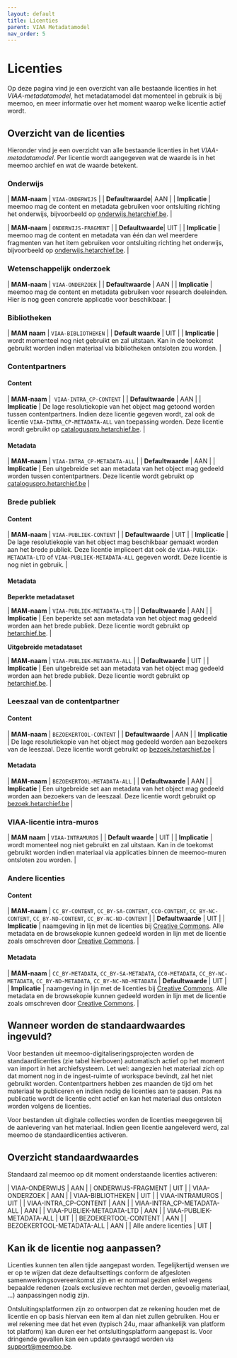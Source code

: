 ```yaml
---
layout: default
title: Licenties
parent: VIAA Metadatamodel
nav_order: 5
---
```


# Licenties

Op deze pagina vind je een overzicht van alle bestaande licenties in het _VIAA-metadatamodel_, het metadatamodel dat momenteel in gebruik is bij meemoo, en meer informatie over het moment waarop welke licentie actief wordt.

## Overzicht van de licenties

Hieronder vind je een overzicht van alle bestaande licenties in het _VIAA-metadatamodel_. Per licentie wordt aangegeven wat de waarde is in het meemoo archief en wat de waarde betekent.

### Onderwijs 

| **MAM-naam** | `VIAA-ONDERWIJS` |
| **Defaultwaarde**|  AAN |
| **Implicatie** | meemoo mag de content en metadata gebruiken voor ontsluiting richting het onderwijs, bijvoorbeeld op [onderwijs.hetarchief.be](https://onderwijs.hetarchief.be/). |

| **MAM-naam** | `ONDERWIJS-FRAGMENT` |
| **Defaultwaarde**|  UIT |
| **Implicatie** | meemoo mag de content en metadata van één dan wel meerdere fragmenten van het item gebruiken voor ontsluiting richting het onderwijs, bijvoorbeeld op [onderwijs.hetarchief.be](https://onderwijs.hetarchief.be/). |

### Wetenschappelijk onderzoek 

| **MAM-naam** | `VIAA-ONDERZOEK` |
| **Defaultwaarde** | AAN |
| **Implicatie** | meemoo mag de content en metadata gebruiken voor research doeleinden. Hier is nog geen concrete applicatie voor beschikbaar. |

### Bibliotheken 

| **MAM naam** | `VIAA-BIBLIOTHEKEN` |
| **Default waarde** | UIT |
| **Implicatie** | wordt momenteel nog niet gebruikt en zal uitstaan. Kan in de toekomst gebruikt worden indien materiaal via bibliotheken ontsloten zou worden. |

### Contentpartners

#### Content

| **MAM-naam** |  `VIAA-INTRA_CP-CONTENT` |
| **Defaultwaarde** | AAN |
| **Implicatie** | De lage resolutiekopie van het object mag getoond worden tussen contentpartners. Indien deze licentie gegeven wordt, zal ook de licentie `VIAA-INTRA_CP-METADATA-ALL` van toepassing worden. Deze licentie wordt gebruikt op [cataloguspro.hetarchief.be](https://cataloguspro.hetarchief.be). |

#### Metadata

| **MAM-naam** | `VIAA-INTRA_CP-METADATA-ALL` |
| **Defaultwaarde** | AAN |
| **Implicatie** | Een uitgebreide set aan metadata van het object mag gedeeld worden tussen contentpartners. Deze licentie wordt gebruikt op [cataloguspro.hetarchief.be](https://cataloguspro.hetarchief.be) |

### Brede publiek

#### Content

| **MAM-naam** | `VIAA-PUBLIEK-CONTENT` |
| **Defaultwaarde** | UIT |
| **Implicatie** | De lage resolutiekopie van het object mag beschikbaar gemaakt worden aan het brede publiek. Deze licentie impliceert dat ook de `VIAA-PUBLIEK-METADATA-LTD` of `VIAA-PUBLIEK-METADATA-ALL` gegeven wordt. Deze licentie is nog niet in gebruik. |

#### Metadata

**Beperkte metadataset**

| **MAM-naam** | `VIAA-PUBLIEK-METADATA-LTD` |
| **Defaultwaarde** | AAN |
| **Implicatie** | Een beperkte set aan metadata van het object mag gedeeld worden aan het brede publiek. Deze licentie wordt gebruikt op [hetarchief.be](https://hetarchief.be). |

**Uitgebreide metadataset**

| **MAM-naam** | `VIAA-PUBLIEK-METADATA-ALL` |
| **Defaultwaarde** | UIT |
| **Implicatie** | Een uitgebreide set aan metadata van het object mag gedeeld worden aan het brede publiek. Deze licentie wordt gebruikt op [hetarchief.be](https://hetarchief.be). |

### Leeszaal van de contentpartner

#### Content

| **MAM-naam** | `BEZOEKERTOOL-CONTENT` |
| **Defaultwaarde** | AAN |
| **Implicatie** | De lage resolutiekopie van het object mag gedeeld worden aan bezoekers van de leeszaal. Deze licentie wordt gebruikt op [bezoek.hetarchief.be](https://bezoek.hetarchief.be) |

#### Metadata

| **MAM-naam** | `BEZOEKERTOOL-METADATA-ALL` |
| **Defaultwaarde** | AAN |
| **Implicatie** | Een uitgebreide set aan metadata van het object mag gedeeld worden aan bezoekers van de leeszaal. Deze licentie wordt gebruikt op [bezoek.hetarchief.be](https://bezoek.hetarchief.be) |

### VIAA-licentie intra-muros

| **MAM naam** | `VIAA-INTRAMUROS` |
| **Default waarde** | UIT |
| **Implicatie** | wordt momenteel nog niet gebruikt en zal uitstaan. Kan in de toekomst gebruikt worden indien materiaal via applicaties binnen de meemoo-muren ontsloten zou worden. |

### Andere licenties

#### Content

| **MAM-naam** | `CC_BY-CONTENT`, `CC_BY-SA-CONTENT`, `CC0-CONTENT`, `CC_BY-NC-CONTENT`, `CC_BY-ND-CONTENT`, `CC_BY-NC-ND-CONTENT` |
| **Defaultwaarde** | UIT |
| **Implicatie** | naamgeving in lijn met de licenties bij [Creative Commons](https://creativecommons.org/). Alle metadata en de browsekopie kunnen gedeeld worden in lijn met de licentie zoals omschreven door [Creative Commons](https://creativecommons.org/). |

#### Metadata

| **MAM-naam** | `CC_BY-METADATA`, `CC_BY-SA-METADATA`, `CC0-METADATA`, `CC_BY-NC-METADATA`, `CC_BY-ND-METADATA`, `CC_BY-NC-ND-METADATA`
| **Defaultwaarde** | UIT |
| **Implicatie** | naamgeving in lijn met de licenties bij [Creative Commons](https://creativecommons.org/). Alle metadata en de browsekopie kunnen gedeeld worden in lijn met de licentie zoals omschreven door [Creative Commons](https://creativecommons.org/). |

## Wanneer worden de standaardwaardes ingevuld?

Voor bestanden uit meemoo-digitaliseringsprojecten worden de standaardlicenties (zie tabel hierboven) automatisch actief op het moment van import in het archiefsysteem. Let wel: aangezien het materiaal zich op dat moment nog in de ingest-ruimte of workspace bevindt, zal het niet gebruikt worden. Contentpartners hebben zes maanden de tijd om het materiaal te publiceren en indien nodig de licenties aan te passen. Pas na publicatie wordt de licentie echt actief en kan het materiaal dus ontsloten worden volgens de licenties.

Voor bestanden uit digitale collecties worden de licenties meegegeven bij de aanlevering van het materiaal. Indien geen licentie aangeleverd werd, zal meemoo de standaardlicenties activeren.

## Overzicht standaardwaardes

Standaard zal meemoo op dit moment onderstaande licenties activeren:

  | VIAA-ONDERWIJS  |    AAN |
  | ONDERWIJS-FRAGMENT  |    UIT |
  | VIAA-ONDERZOEK   |   AAN |
  | VIAA-BIBLIOTHEKEN  |   UIT |
  | VIAA-INTRAMUROS  |   UIT |
  | VIAA-INTRA_CP-CONTENT  |  AAN |
  | VIAA-INTRA_CP-METADATA-ALL | AAN |
  | VIAA-PUBLIEK-METADATA-LTD  | AAN |
  | VIAA-PUBLIEK-METADATA-ALL |  UIT |
  | BEZOEKERTOOL-CONTENT | AAN |
  | BEZOEKERTOOL-METADATA-ALL | AAN |
  | Alle andere licenties  | UIT |

## Kan ik de licentie nog aanpassen?

Licenties kunnen ten allen tijde aangepast worden. Tegelijkertijd wensen we er op te wijzen dat deze defaultsettings conform de afgesloten samenwerkingsovereenkomst zijn en er normaal gezien enkel wegens bepaalde redenen (zoals exclusieve rechten met derden, gevoelig materiaal, ...) aanpassingen nodig zijn.  

Ontsluitingsplatformen zijn zo ontworpen dat ze rekening houden met de licentie en op basis hiervan een item al dan niet zullen gebruiken. Hou er wel rekening mee dat het even (typisch 24u, maar afhankelijk van platform tot platform) kan duren eer het ontsluitingsplatform aangepast is. Voor dringende gevallen kan een update gevraagd worden via <support@meemoo.be>.